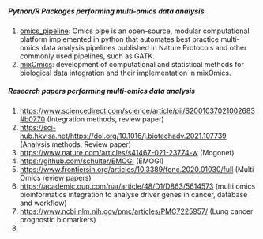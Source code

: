 ##### Python/R Packages performing multi-omics data analysis

1. [omics_pipeline](https://pypi.org/project/omics_pipe/): Omics pipe is an open-source, modular computational platform implemented in python that automates best practice multi-omics data analysis pipelines published in Nature Protocols and other commonly used pipelines, such as GATK.
2. [mixOmics](http://mixomics.org/): development of computational and statistical methods for biological data integration and their implementation in mixOmics.

##### Research papers performing multi-omics data analysis

1. https://www.sciencedirect.com/science/article/pii/S2001037021002683#b0770 (Integration methods, review paper)  
2. https://sci-hub.hkvisa.net/https://doi.org/10.1016/j.biotechadv.2021.107739 (Analysis methods, Review paper)
3. https://www.nature.com/articles/s41467-021-23774-w  (Mogonet)  
4. https://github.com/schulter/EMOGI (EMOGI)
5. https://www.frontiersin.org/articles/10.3389/fonc.2020.01030/full (Multi Omics review papers)
6. https://academic.oup.com/nar/article/48/D1/D863/5614573 (multi omics bioinformatics integration to analyse driver genes in cancer, database and workflow)  
7. https://www.ncbi.nlm.nih.gov/pmc/articles/PMC7225957/ (Lung cancer prognostic biomarkers)
8. 
